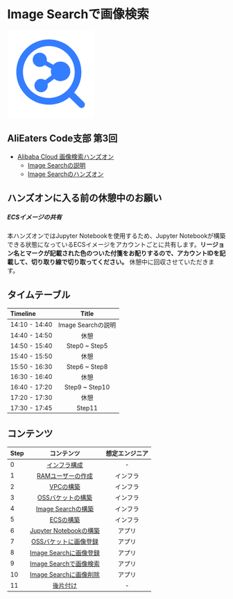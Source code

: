 # Image Searchで画像検索
![Image search icon](img/imagesearch.png)

## AliEaters Code支部 第3回
- [Alibaba Cloud 画像検索ハンズオン](https://alibabacloud.connpass.com/event/153504/)
  - [Image Searchの説明]()
  - [Image Searchのハンズオン]()

## ハンズオンに入る前の休憩中のお願い
##### ECSイメージの共有
本ハンズオンではJupyter Notebookを使用するため、Jupyter Notebookが構築できる状態になっているECSイメージをアカウントごとに共有します。**リージョン名とマークが記載された色のついた付箋をお配りするので、アカウントIDを記載して、切り取り線で切り取ってください。** 休憩中に回収させていただきます。

## タイムテーブル
| Timeline | Title |
|:-----|:------------:|
| 14:10 - 14:40 | Image Searchの説明 |
| 14:40 - 14:50 | 休憩 |
| 14:50 - 15:40 | Step0 ~ Step5 |
| 15:40 - 15:50 | 休憩 |
| 15:50 - 16:30 | Step6 ~ Step8 |
| 16:30 - 16:40 | 休憩 |
| 16:40 - 17:20 | Step9 ~ Step10 |
| 17:20 - 17:30 | 休憩 |
| 17:30 - 17:45 | Step11 |

## コンテンツ
| Step | コンテンツ | 想定エンジニア |
|:-----|:------------:|:------------:|
| 0 | [インフラ構成](Step0.md) | - |
| 1 | [RAMユーザーの作成](Step1.md) | インフラ |
| 2 | [VPCの構築](Step2.md) | インフラ |
| 3 | [OSSバケットの構築](Step3.md) | インフラ |
| 4 | [Image Searchの構築](Step4.md) | インフラ |
| 5 | [ECSの構築](Step5.md) | インフラ |
| 6 | [Jupyter Notebookの構築](Step6.md) | アプリ |
| 7 | [OSSバケットに画像登録](Step7.md) | アプリ |
| 8 | [Image Searchに画像登録](Step8.md) | アプリ |
| 9 | [Image Searchで画像検索](Step9.md) | アプリ |
| 10 | [Image Searchに画像削除](Step10.md) | アプリ |
| 11 | [後片付け](Step11.md) | -      |
